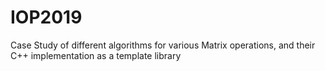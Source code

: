 # IOP2019
Case Study of different algorithms for various Matrix operations, and their C++ implementation as a template library
